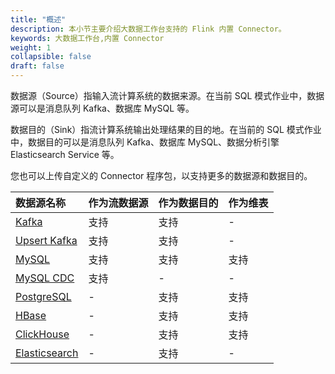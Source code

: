 ```yaml
---
title: "概述"
description: 本小节主要介绍大数据工作台支持的 Flink 内置 Connector。 
keywords: 大数据工作台,内置 Connector
weight: 1
collapsible: false
draft: false
---
```


数据源（Source）指输入流计算系统的数据来源。在当前 SQL 模式作业中，数据源可以是消息队列 Kafka、数据库 MySQL 等。

数据目的（Sink）指流计算系统输出处理结果的目的地。在当前的 SQL 模式作业中，数据目的可以是消息队列 Kafka、数据库 MySQL、数据分析引擎 Elasticsearch Service 等。

您也可以上传自定义的 Connector 程序包，以支持更多的数据源和数据目的。

| 数据源名称           | 作为流数据源              | 作为数据目的                                       | 作为维表                                 |
| :------------- | ------------------------------ | ------------------------------ | ------------------------------ |
| [Kafka](../kafka) | 支持 | 支持 | - |
| [Upsert Kafka](../upsert_kafka) | 支持 | 支持 | - |
| [MySQL](../mysql) | 支持 | 支持 | 支持 |
| [MySQL CDC](../mysql_cdc) | 支持 | - | - |
| [PostgreSQL](../postgresql) | - | 支持 | 支持 |
| [HBase](../hbase) | - | 支持 | 支持 |
| [ClickHouse](../clickhouse) | - | 支持 | 支持 |
| [Elasticsearch](../elasticsearch) | - | 支持 | - |

